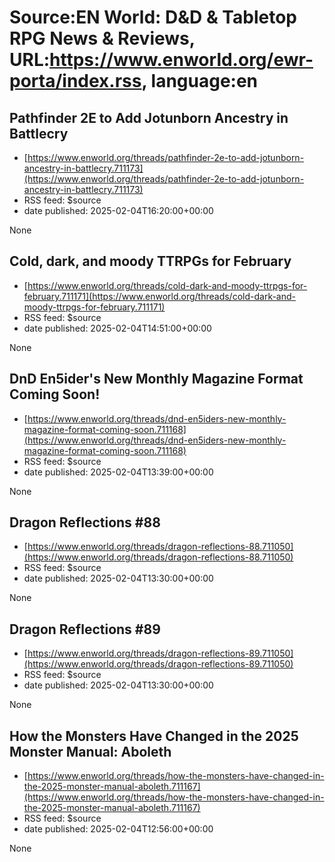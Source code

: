 # Source:EN World: D&D & Tabletop RPG News & Reviews, URL:https://www.enworld.org/ewr-porta/index.rss, language:en

## Pathfinder 2E to Add Jotunborn Ancestry in Battlecry
 - [https://www.enworld.org/threads/pathfinder-2e-to-add-jotunborn-ancestry-in-battlecry.711173](https://www.enworld.org/threads/pathfinder-2e-to-add-jotunborn-ancestry-in-battlecry.711173)
 - RSS feed: $source
 - date published: 2025-02-04T16:20:00+00:00

None

## Cold, dark, and moody TTRPGs for February
 - [https://www.enworld.org/threads/cold-dark-and-moody-ttrpgs-for-february.711171](https://www.enworld.org/threads/cold-dark-and-moody-ttrpgs-for-february.711171)
 - RSS feed: $source
 - date published: 2025-02-04T14:51:00+00:00

None

## DnD En5ider's New Monthly Magazine Format Coming Soon!
 - [https://www.enworld.org/threads/dnd-en5iders-new-monthly-magazine-format-coming-soon.711168](https://www.enworld.org/threads/dnd-en5iders-new-monthly-magazine-format-coming-soon.711168)
 - RSS feed: $source
 - date published: 2025-02-04T13:39:00+00:00

None

## Dragon Reflections #88
 - [https://www.enworld.org/threads/dragon-reflections-88.711050](https://www.enworld.org/threads/dragon-reflections-88.711050)
 - RSS feed: $source
 - date published: 2025-02-04T13:30:00+00:00

None

## Dragon Reflections #89
 - [https://www.enworld.org/threads/dragon-reflections-89.711050](https://www.enworld.org/threads/dragon-reflections-89.711050)
 - RSS feed: $source
 - date published: 2025-02-04T13:30:00+00:00

None

## How the Monsters Have Changed in the 2025 Monster Manual: Aboleth
 - [https://www.enworld.org/threads/how-the-monsters-have-changed-in-the-2025-monster-manual-aboleth.711167](https://www.enworld.org/threads/how-the-monsters-have-changed-in-the-2025-monster-manual-aboleth.711167)
 - RSS feed: $source
 - date published: 2025-02-04T12:56:00+00:00

None


